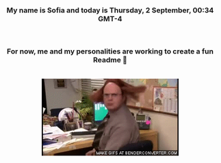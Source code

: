 


<div align="center">
<h3 >My name is Sofia and today is Thursday, 2 September, 00:34 GMT-4</h3><br>
<h3 >For now, me and my personalities are working to create a fun Readme 👋
</h3><br>
<img src='img/dwight.gif' alt='working...'/>
</div>
